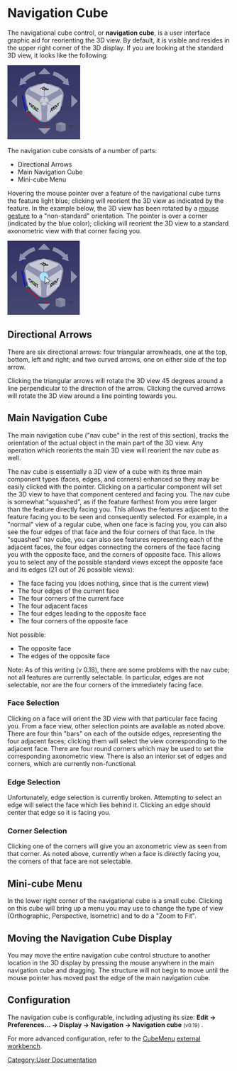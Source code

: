 # Navigation Cube

 




 

The navigational cube control, or **navigation cube**, is a user interface graphic aid for reorienting the 3D view. By default, it is visible and resides in the upper right corner of the 3D display. If you are looking at the standard 3D view, it looks like the following:

![](images/FreeCAD-v0-18-NavCube_Axonometric.png )

The navigation cube consists of a number of parts:

-   Directional Arrows
-   Main Navigation Cube
-   Mini-cube Menu

Hovering the mouse pointer over a feature of the navigational cube turns the feature light blue; clicking will reorient the 3D view as indicated by the feature. In the example below, the 3D view has been rotated by a [mouse gesture](Mouse_Model.md) to a \"non-standard\" orientation. The pointer is over a corner (indicated by the blue color); clicking will reorient the 3D view to a standard axonometric view with that corner facing you.

![](images/FreeCAD-v0-18-NavCube_SelectCorner.png )

## Directional Arrows 

There are six directional arrows: four triangular arrowheads, one at the top, bottom, left and right; and two curved arrows, one on either side of the top arrow.

Clicking the triangular arrows will rotate the 3D view 45 degrees around a line perpendicular to the direction of the arrow. Clicking the curved arrows will rotate the 3D view around a line pointing towards you.

## Main Navigation Cube 

The main navigation cube (\"nav cube\" in the rest of this section), tracks the orientation of the actual object in the main part of the 3D view. Any operation which reorients the main 3D view will reorient the nav cube as well.

The nav cube is essentially a 3D view of a cube with its three main component types (faces, edges, and corners) enhanced so they may be easily clicked with the pointer. Clicking on a particular component will set the 3D view to have that component centered and facing you. The nav cube is somewhat \"squashed\", as if the feature farthest from you were larger than the feature directly facing you. This allows the features adjacent to the feature facing you to be seen and consequently selected. For example, in a \"normal\" view of a regular cube, when one face is facing you, you can also see the four edges of that face and the four corners of that face. In the \"squashed\" nav cube, you can also see features representing each of the adjacent faces, the four edges connecting the corners of the face facing you with the opposite face, and the corners of opposite face. This allows you to select any of the possible standard views except the opposite face and its edges (21 out of 26 possible views):

-   The face facing you (does nothing, since that is the current view)
-   The four edges of the current face
-   The four corners of the current face
-   The four adjacent faces
-   The four edges leading to the opposite face
-   The four corners of the opposite face

Not possible:

-   The opposite face
-   The edges of the opposite face

Note: As of this writing (v 0.18), there are some problems with the nav cube; not all features are currently selectable. In particular, edges are not selectable, nor are the four corners of the immediately facing face.

### Face Selection 

Clicking on a face will orient the 3D view with that particular face facing you. From a face view, other selection points are available as noted above. There are four thin \"bars\" on each of the outside edges, representing the four adjacent faces; clicking them will select the view corresponding to the adjacent face. There are four round corners which may be used to set the corresponding axonometric view. There is also an interior set of edges and corners, which are currently non-functional.

### Edge Selection 

Unfortunately, edge selection is currently broken. Attempting to select an edge will select the face which lies behind it. Clicking an edge should center that edge so it is facing you.

### Corner Selection 

Clicking one of the corners will give you an axonometric view as seen from that corner. As noted above, currently when a face is directly facing you, the corners of that face are not selectable.

## Mini-cube Menu 

In the lower right corner of the navigational cube is a small cube. Clicking on this cube will bring up a menu you may use to change the type of view (Orthographic, Perspective, Isometric) and to do a \"Zoom to Fit\".

## Moving the Navigation Cube Display 

You may move the entire navigation cube control structure to another location in the 3D display by pressing the mouse anywhere in the main navigation cube and dragging. The structure will not begin to move until the mouse pointer has moved past the edge of the main navigation cube.

## Configuration

The navigation cube is configurable, including adjusting its size: **Edit → Preferences... → Display → Navigation → Navigation cube** <small>(v0.19)</small> .

For more advanced configuration, refer to the [CubeMenu](Interface_Customization#CubeMenu.md) [external workbench](External_workbenches.md).




 

[Category:User Documentation](Category:User_Documentation.md)
